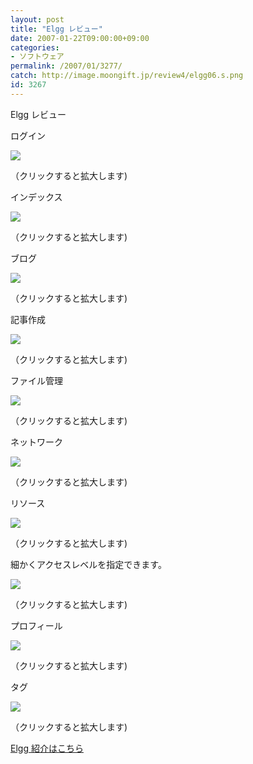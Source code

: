 ```yaml
---
layout: post
title: "Elgg レビュー"
date: 2007-01-22T09:00:00+09:00
categories:
- ソフトウェア
permalink: /2007/01/3277/
catch: http://image.moongift.jp/review4/elgg06.s.png
id: 3267
---
```

Elgg レビュー  
<!--more-->

ログイン

  

[![](http://image.moongift.jp/review4/elgg01.s.png)](http://image.moongift.jp/review4/elgg01.png)  
  
（クリックすると拡大します)

  

インデックス

  

[![](http://image.moongift.jp/review4/elgg02.s.png)](http://image.moongift.jp/review4/elgg02.png)  
  
（クリックすると拡大します)

  

ブログ

  

[![](http://image.moongift.jp/review4/elgg03.s.png)](http://image.moongift.jp/review4/elgg03.png)  
  
（クリックすると拡大します)

  

記事作成

  

[![](http://image.moongift.jp/review4/elgg04.s.png)](http://image.moongift.jp/review4/elgg04.png)  
  
（クリックすると拡大します)

  

ファイル管理

  

[![](http://image.moongift.jp/review4/elgg05.s.png)](http://image.moongift.jp/review4/elgg05.png)  
  
（クリックすると拡大します)

  

ネットワーク

  

[![](http://image.moongift.jp/review4/elgg06.s.png)](http://image.moongift.jp/review4/elgg06.png)  
  
（クリックすると拡大します)

  

リソース

  

[![](http://image.moongift.jp/review4/elgg07.s.png)](http://image.moongift.jp/review4/elgg07.png)  
  
（クリックすると拡大します)

  

細かくアクセスレベルを指定できます。

  

[![](http://image.moongift.jp/review4/elgg08.s.png)](http://image.moongift.jp/review4/elgg08.png)  
  
（クリックすると拡大します)

  

プロフィール

  

[![](http://image.moongift.jp/review4/elgg09.s.png)](http://image.moongift.jp/review4/elgg09.png)  
  
（クリックすると拡大します)

  

タグ

  

[![](http://image.moongift.jp/review4/elgg10.s.png)](http://image.moongift.jp/review4/elgg10.png)  
  
（クリックすると拡大します)

  

[Elgg 紹介はこちら](http://oss.moongift.jp/intro/i-3270.html)

